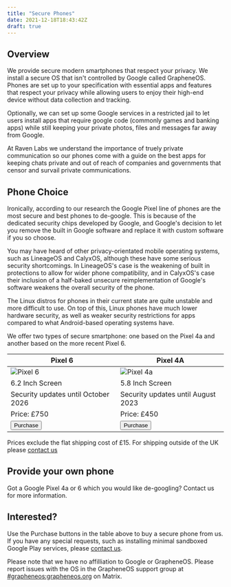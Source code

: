 ```yaml
---
title: "Secure Phones"
date: 2021-12-18T18:43:42Z
draft: true
---
```


## Overview

We provide secure modern smartphones that respect your privacy. We install a secure OS that isn't controlled by Google called GrapheneOS. Phones are set up to your specification with essential apps and features that respect your privacy while allowing users to enjoy their high-end device without data collection and tracking.

Optionally, we can set up some Google services in a restricted jail to let users install apps that require google code (commonly games and banking apps) while still keeping your private photos, files and messages far away from Google.

At Raven Labs we understand the importance of truely private communication so our phones come with a guide on the best apps for keeping chats private and out of reach of companies and governments that censor and survail private communications.

## Phone Choice
Ironically, according to our research the Google Pixel line of phones are the most secure and best phones to de-google. This is because of the dedicated security chips developed by Google, and Google's decision to let you remove the built in Google software and replace it with custom software if you so choose.

You may have heard of other privacy-orientated mobile operating systems, such as LineageOS and CalyxOS, although these have some serious security shortcomings. In LineageOS's case is the weakening of built in protections to allow for wider phone compatibility, and in CalyxOS's case their inclusion of a half-baked unsecure reimplementation of Google's software weakens the overall security of the phone.

The Linux distros for phones in their current state are quite unstable and more difficult to use. On top of this, Linux phones have much lower hardware security, as well as weaker security restrictions for apps compared to what Android-based operating systems have.

We offer two types of secure smartphone: one based on the Pixel 4a and another based on the more recent Pixel 6.

|Pixel 6| Pixel 4A|
|--------------------------------------------|---------------------------------------------|
| ![Pixel 6](/images/p6.png)| ![Pixel 4a](/images/p4a.png)|
| 6.2 Inch Screen|5.8 Inch Screen|
| Security updates until October 2026 | Security updates until August 2023 |
| Price: £750 | Price: £450 |
| <button onclick="window.location.href='https://buy.stripe.com/aEU5lLaZyaFz8yQ3cf';">Purchase</button>| <button onclick="window.location.href='https://buy.stripe.com/28ocOd3x62937uM9AC';">Purchase</button>|

Prices exclude the flat shipping cost of £15. For shipping outside of the UK please [contact us](/contact)

## Provide your own phone
Got a Google Pixel 4a or 6 which you would like de-googling? Contact us for more information.

## Interested?

Use the Purchase buttons in the table above to buy a secure phone from us. If you have any special requests, such as installing minimal sandboxed Google Play services, please [contact us](/contact).

Please note that we have no affilliation to Google or GrapheneOS. Please report issues with the OS in the GrapheneOS support group at [#grapheneos:grapheneos.org](https://matrix.to/#/#grapheneos:grapheneos.org) on Matrix.

